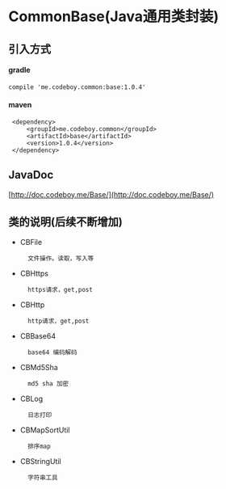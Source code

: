 # CommonBase(Java通用类封装)

## 引入方式

#### gradle

    compile 'me.codeboy.common:base:1.0.4'
    
#### maven 
        
     <dependency>
         <groupId>me.codeboy.common</groupId>
         <artifactId>base</artifactId>
         <version>1.0.4</version>
     </dependency>

##  JavaDoc

[http://doc.codeboy.me/Base/](http://doc.codeboy.me/Base/)

## 类的说明(后续不断增加)

- CBFile

        文件操作。读取，写入等

- CBHttps
    
        https请求，get,post

- CBHttp

        http请求，get,post

- CBBase64

        base64 编码解码
- CBMd5Sha

        md5 sha 加密

- CBLog

        日志打印

- CBMapSortUtil

        排序map

- CBStringUtil

        字符串工具